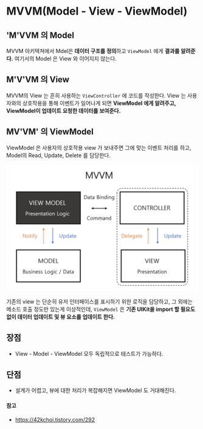 # MVVM(Model - View - ViewModel)

## 'M'VVM 의 Model
MVVM 아키텍쳐에서 Mdel은 <b>데이터 구조를 정의</b>하고 ```ViewModel``` 에게 <b>결과를 알려준다.</b>
여기서의 Model 은 View 와 이어지지 않는다.

## M'V'VM 의 View 
MVVM의 View 는 흔히 사용하는 ```ViewController``` 에 코드를 작성한다.
View 는 사용자와의 상호작용을 통해 이벤트가 일어나게 되면 <b>ViewModel 에게 알려주고, ViewModel이 업데이트 요청한 데이터를 보여준다.</b>

## MV'VM' 의 ViewModel
ViewModel 은 사용자의 상호작용 view 가 보내주면 그에 맞는 이벤트 처리를 하고,
 Model의 Read, Update,  Delete 를 담당한다.

<img src="../../Image/MVVM-img.png">

기존의 view 는 단순히 유저 인터페이스를 표시하기 위한 로직을 담당하고, 그 외에는 메소드 호출 정도만 있는게 이상적인데, 
```ViewModel``` 은 <b>기존 UIKit을 import 할 필요도 없이 데이터 업데이트 및 뷰 요소를 업데이트 한다.</b>


## 장점
- View - Model - ViewModel 모두 독립적으로 테스트가 가능하다.

## 단점 
- 설계가 어렵고, 뷰에 대한 처리가 복잡해지면 ViewModel 도 거대해진다.


 #### 참고
 - https://42kchoi.tistory.com/292